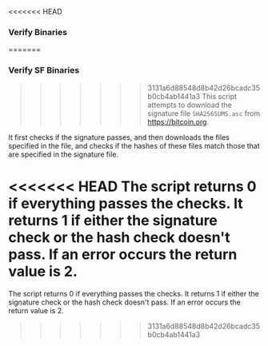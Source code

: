 <<<<<<< HEAD
### Verify Binaries ###
=======
### Verify SF Binaries ###
>>>>>>> 3131a6d88548d8b42d26bcadc35b0cb4ab1441a3
This script attempts to download the signature file `SHA256SUMS.asc` from https://bitcoin.org.

It first checks if the signature passes, and then downloads the files specified in the file, and checks if the hashes of these files match those that are specified in the signature file.

<<<<<<< HEAD
The script returns 0 if everything passes the checks. It returns 1 if either the signature check or the hash check doesn't pass. If an error occurs the return value is 2.
=======
The script returns 0 if everything passes the checks. It returns 1 if either the signature check or the hash check doesn't pass. If an error occurs the return value is 2.
>>>>>>> 3131a6d88548d8b42d26bcadc35b0cb4ab1441a3
